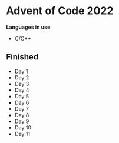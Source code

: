 # Advent of Code 2022

**Languages in use**

* C/C++

## Finished

* Day 1
* Day 2
* Day 3
* Day 4
* Day 5
* Day 6
* Day 7
* Day 8
* Day 9
* Day 10
* Day 11
